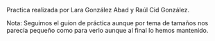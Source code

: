 Practica realizada por Lara González Abad y Raúl Cid González.

Nota: Seguimos el guion de práctica aunque por tema de tamaños nos parecía pequeño como para verlo aunque al final lo hemos mantenido.
